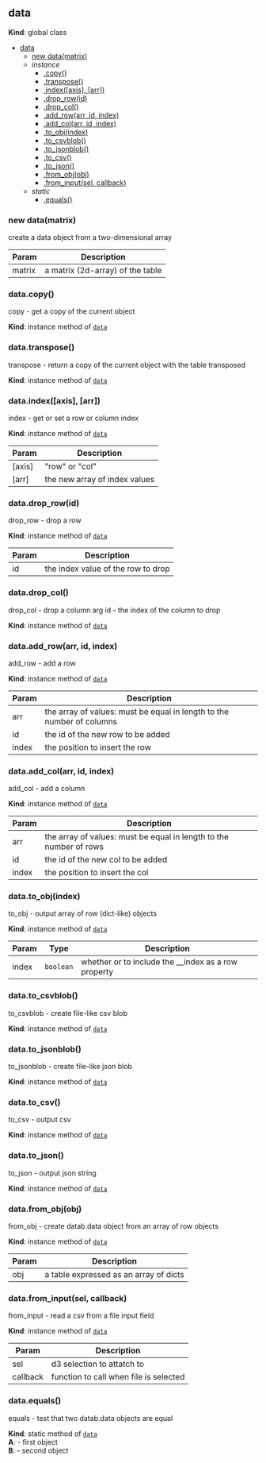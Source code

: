 <a name="data"></a>

## data
**Kind**: global class  

* [data](#data)
    * [new data(matrix)](#new_data_new)
    * _instance_
        * [.copy()](#data+copy)
        * [.transpose()](#data+transpose)
        * [.index([axis], [arr])](#data+index)
        * [.drop_row(id)](#data+drop_row)
        * [.drop_col()](#data+drop_col)
        * [.add_row(arr, id, index)](#data+add_row)
        * [.add_col(arr, id, index)](#data+add_col)
        * [.to_obj(index)](#data+to_obj)
        * [.to_csvblob()](#data+to_csvblob)
        * [.to_jsonblob()](#data+to_jsonblob)
        * [.to_csv()](#data+to_csv)
        * [.to_json()](#data+to_json)
        * [.from_obj(obj)](#data+from_obj)
        * [.from_input(sel, callback)](#data+from_input)
    * _static_
        * [.equals()](#data.equals)

<a name="new_data_new"></a>

### new data(matrix)
create a data object from a two-dimensional array


| Param | Description |
| --- | --- |
| matrix | a matrix (2d-array) of the table |

<a name="data+copy"></a>

### data.copy()
copy - get a copy of the current object

**Kind**: instance method of [<code>data</code>](#data)  
<a name="data+transpose"></a>

### data.transpose()
transpose - return a copy of the current object with the table
transposed

**Kind**: instance method of [<code>data</code>](#data)  
<a name="data+index"></a>

### data.index([axis], [arr])
index - get or set a row or column index

**Kind**: instance method of [<code>data</code>](#data)  

| Param | Description |
| --- | --- |
| [axis] | "row" or "col" |
| [arr] | the new array of index values |

<a name="data+drop_row"></a>

### data.drop_row(id)
drop_row - drop a row

**Kind**: instance method of [<code>data</code>](#data)  

| Param | Description |
| --- | --- |
| id | the index value of the row to drop |

<a name="data+drop_col"></a>

### data.drop_col()
drop_col - drop a column
arg id - the index of the column to drop

**Kind**: instance method of [<code>data</code>](#data)  
<a name="data+add_row"></a>

### data.add_row(arr, id, index)
add_row - add a row

**Kind**: instance method of [<code>data</code>](#data)  

| Param | Description |
| --- | --- |
| arr | the array of values: must be equal in length to the number of columns |
| id | the id of the new row to be added |
| index | the position to insert the row |

<a name="data+add_col"></a>

### data.add_col(arr, id, index)
add_col - add a column

**Kind**: instance method of [<code>data</code>](#data)  

| Param | Description |
| --- | --- |
| arr | the array of values: must be equal in length to the number of rows |
| id | the id of the new col to be added |
| index | the position to insert the col |

<a name="data+to_obj"></a>

### data.to_obj(index)
to_obj - output array of row (dict-like) objects

**Kind**: instance method of [<code>data</code>](#data)  

| Param | Type | Description |
| --- | --- | --- |
| index | <code>boolean</code> | whether or to include the __index as a row property |

<a name="data+to_csvblob"></a>

### data.to_csvblob()
to_csvblob - create file-like csv blob

**Kind**: instance method of [<code>data</code>](#data)  
<a name="data+to_jsonblob"></a>

### data.to_jsonblob()
to_jsonblob - create file-like json blob

**Kind**: instance method of [<code>data</code>](#data)  
<a name="data+to_csv"></a>

### data.to_csv()
to_csv - output csv

**Kind**: instance method of [<code>data</code>](#data)  
<a name="data+to_json"></a>

### data.to_json()
to_json - output json string

**Kind**: instance method of [<code>data</code>](#data)  
<a name="data+from_obj"></a>

### data.from_obj(obj)
from_obj - create datab.data object from an array of row objects

**Kind**: instance method of [<code>data</code>](#data)  

| Param | Description |
| --- | --- |
| obj | a table expressed as an array of dicts |

<a name="data+from_input"></a>

### data.from_input(sel, callback)
from_input - read a csv from a file input field

**Kind**: instance method of [<code>data</code>](#data)  

| Param | Description |
| --- | --- |
| sel | d3 selection to attatch to |
| callback | function to call when file is selected |

<a name="data.equals"></a>

### data.equals()
equals - test that two datab.data objects are equal

**Kind**: static method of [<code>data</code>](#data)  
**A**: - first object  
**B**: - second object  
